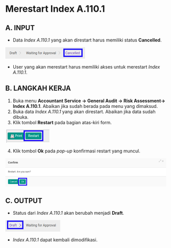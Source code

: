 # Merestart Index A.110.1

## A. INPUT

* Data *Index A.110.1* yang akan direstart harus memiliki status **Cancelled**.

![](../../../img/index-a1101/status-cancelled.png)

* User yang akan merestart harus memiliki akses untuk merestart *Index A.110.1*.

## B. LANGKAH KERJA

1. Buka menu **Accountant Service -> General Audit -> Risk Assessment-> Index A.110.1**. Abaikan jika sudah berada pada menu yang dimaksud.
2. Buka data *Index A.110.1* yang akan direstart. Abaikan jika data sudah dibuka.
3. Klik tombol **Restart** pada bagian atas-kiri form.

![](../../../img/index-a1101/tombol-restart.png)

4. Klik tombol **Ok** pada *pop-up* konfirmasi restart yang muncul.

![](../../../img/index-a1101/pop-up-konfirmasi-restart.png)

## C. OUTPUT

* Status dari *Index A.110.1* akan berubah menjadi **Draft**.

![](../../../img/index-a1101/status-draft.png)

* *Index A.110.1* dapat kembali dimodifikasi.
